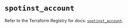 # `spotinst_account`

Refer to the Terraform Registry for docs: [`spotinst_account`](https://registry.terraform.io/providers/spotinst/spotinst/1.215.0/docs/resources/account).
